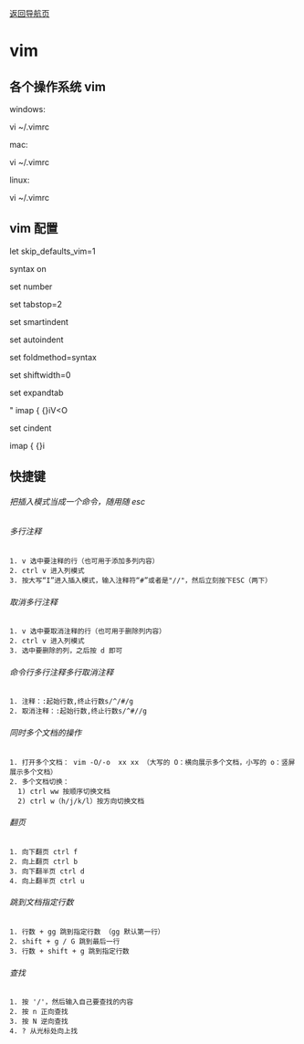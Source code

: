 [返回导航页](https://cqzhen.github.io/blog.html "导航页面")
# vim

## 各个操作系统 vim

  windows:
  
  vi ~/.vimrc 
  
  mac:
  
  vi ~/.vimrc 
  
  linux:
  
  vi ~/.vimrc 

## vim 配置
  
  let skip_defaults_vim=1
  
  syntax on
  
  set number
  
  set tabstop=2
  
  set smartindent
  
  set autoindent
  
  set foldmethod=syntax
  
  set shiftwidth=0
  
  set expandtab
  
  " imap { {}<ESC>i<CR><ESC>V<O
  
  set cindent
  
  imap { {}<ESC>i


## 快捷键

###### 把插入模式当成一个命令，随用随 esc

###### 多行注释
    1. v 选中要注释的行（也可用于添加多列内容）
    2. ctrl v 进入列模式
    3. 按大写“I”进入插入模式，输入注释符“#”或者是"//"，然后立刻按下ESC（两下）

###### 取消多行注释
    1. v 选中要取消注释的行（也可用于删除列内容）
    2. ctrl v 进入列模式
    3. 选中要删除的列，之后按 d 即可

###### 命令行多行注释多行取消注释
    1. 注释：:起始行数,终止行数s/^/#/g
    2. 取消注释：:起始行数,终止行数s/^#//g

###### 同时多个文档的操作
    1. 打开多个文档： vim -O/-o  xx xx （大写的 O：横向展示多个文档，小写的 o：竖屏展示多个文档）
    2. 多个文档切换：
      1) ctrl ww 按顺序切换文档
      2) ctrl w（h/j/k/l）按方向切换文档
 
###### 翻页
    1. 向下翻页 ctrl f
    2. 向上翻页 ctrl b
    3. 向下翻半页 ctrl d
    4. 向上翻半页 ctrl u

###### 跳到文档指定行数
    1. 行数 + gg 跳到指定行数 （gg 默认第一行）
    2. shift + g / G 跳到最后一行
    3. 行数 + shift + g 跳到指定行数

###### 查找
    1. 按 '/'，然后输入自己要查找的内容
    2. 按 n 正向查找
    3. 按 N 逆向查找
    4. ? 从光标处向上找

